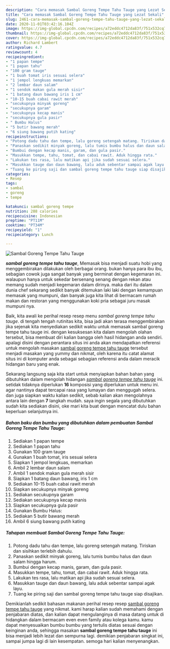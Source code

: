 ```yaml
---
description: "Cara memasak Sambal Goreng Tempe Tahu Tauge yang Lezat Sekali"
title: "Cara memasak Sambal Goreng Tempe Tahu Tauge yang Lezat Sekali"
slug: 2461-cara-memasak-sambal-goreng-tempe-tahu-tauge-yang-lezat-sekali
date: 2020-11-01T03:42:16.104Z
image: https://img-global.cpcdn.com/recipes/a72eddc4712da83f/751x532cq70/sambal-goreng-tempe-tahu-tauge-foto-resep-utama.jpg
thumbnail: https://img-global.cpcdn.com/recipes/a72eddc4712da83f/751x532cq70/sambal-goreng-tempe-tahu-tauge-foto-resep-utama.jpg
cover: https://img-global.cpcdn.com/recipes/a72eddc4712da83f/751x532cq70/sambal-goreng-tempe-tahu-tauge-foto-resep-utama.jpg
author: Richard Lambert
ratingvalue: 4.7
reviewcount: 4
recipeingredient:
- "1 papan tempe"
- "1 papan tahu"
- "100 gram tauge"
- "1 buah tomat iris sesuai selera"
- "1 jempol lengkuas memarkan"
- "2 lembar daun salam"
- "1 sendok makan gula merah sisir"
- "1 batang daun bawang iris 1 cm"
- "10-15 buah cabai rawit merah"
- "secukupnya minyak goreng"
- "secukupnya garam"
- "secukupnya kecap manis"
- "secukupnya gula pasir"
- " Bumbu Halus"
- "5 butir bawang merah"
- "6 siung bawang putih kating"
recipeinstructions:
- "Potong dadu tahu dan tempe, lalu goreng setengah matang. Tiriskan dan sisihkan terlebih dahulu."
- "Panaskan sedikit minyak goreng, lalu tumis bumbu halus dan daun salam hingga harum."
- "Bumbui dengan kecap manis, garam, dan gula pasir."
- "Masukkan tempe, tahu, tomat, dan cabai rawit. Aduk hingga rata."
- "Lakukan tes rasa, lalu matikan api jika sudah sesuai selera."
- "Masukkan tauge dan daun bawang, lalu aduk sebentar sampai agak layu."
- "Tuang ke piring saji dan sambal goreng tempe tahu tauge siap disajikan."
categories:
- Resep
tags:
- sambal
- goreng
- tempe

katakunci: sambal goreng tempe 
nutrition: 288 calories
recipecuisine: Indonesian
preptime: "PT11M"
cooktime: "PT34M"
recipeyield: "1"
recipecategory: Lunch

---
```



![Sambal Goreng Tempe Tahu Tauge](https://img-global.cpcdn.com/recipes/a72eddc4712da83f/751x532cq70/sambal-goreng-tempe-tahu-tauge-foto-resep-utama.jpg)

<b><i>sambal goreng tempe tahu tauge</i></b>, Memasak bisa menjadi suatu hobi yang menggembirakan dilakukan oleh berbagai orang. bukan hanya para ibu ibu, sebagian cowok juga sangat banyak yang berminat dengan kegemaran ini. walaupun hanya untuk sekedar bersenang senang dengan rekan atau memang sudah menjadi kegemaran dalam dirinya. maka dari itu dalam dunia chef sekarang sedikit banyak ditemukan laki laki dengan kemampuan memasak yang mumpuni, dan banyak juga kita lihat di bermacam rumah makan dan restoran yang menggunakan koki pria sebagai juru masak mumpuni nya.

Baik, kita awali ke perihal resep resep menu <i>sambal goreng tempe tahu tauge</i>. di tengah tengah rutinitas kita, bisa jadi akan terasa menggembirakan jika sejenak kita menyediakan sedikit waktu untuk memasak sambal goreng tempe tahu tauge ini. dengan kesuksesan kita dalam mengolah olahan tersebut, bisa membuat diri kalian bangga oleh hasil hidangan anda sendiri. apalagi disini dengan perantara situs ini anda akan mendapatkan referensi untuk mengolah masakan <u>sambal goreng tempe tahu tauge</u> tersebut menjadi masakan yang yummy dan nikmat, oleh karena itu catat alamat situs ini di komputer anda sebagai sebagian referensi anda dalam meracik hidangan baru yang enak.




Sekarang langsung saja kita start untuk menyiapkan bahan bahan yang dibutuhkan dalam mengolah hidangan <u><i>sambal goreng tempe tahu tauge</i></u> ini. setidak tidaknya diperlukan <b>16</b> komposisi yang diperlukan untuk menu ini. agar nantinya dapat tercapai rasa yang lumayan dan menggugah selera. dan juga siapkan waktu kalian sedikit, sebab kalian akan mengolahnya antara lain dengan <b>7</b> langkah mudah. saya ingin segala yang dibutuhkan sudah kita sediakan disini, oke mari kita buat dengan mencatat dulu bahan keperluan selanjutnya ini.

<!--inarticleads1-->

##### Bahan baku dan bumbu yang dibutuhkan dalam pembuatan Sambal Goreng Tempe Tahu Tauge:

1. Sediakan 1 papan tempe
1. Sediakan 1 papan tahu
1. Gunakan 100 gram tauge
1. Gunakan 1 buah tomat, iris sesuai selera
1. Siapkan 1 jempol lengkuas, memarkan
1. Ambil 2 lembar daun salam
1. Ambil 1 sendok makan gula merah sisir
1. Siapkan 1 batang daun bawang, iris 1 cm
1. Sediakan 10-15 buah cabai rawit merah
1. Siapkan secukupnya minyak goreng
1. Sediakan secukupnya garam
1. Sediakan secukupnya kecap manis
1. Siapkan secukupnya gula pasir
1. Gunakan  Bumbu Halus:
1. Sediakan 5 butir bawang merah
1. Ambil 6 siung bawang putih kating




<!--inarticleads2-->

##### Tahapan membuat Sambal Goreng Tempe Tahu Tauge:

1. Potong dadu tahu dan tempe, lalu goreng setengah matang. Tiriskan dan sisihkan terlebih dahulu.
1. Panaskan sedikit minyak goreng, lalu tumis bumbu halus dan daun salam hingga harum.
1. Bumbui dengan kecap manis, garam, dan gula pasir.
1. Masukkan tempe, tahu, tomat, dan cabai rawit. Aduk hingga rata.
1. Lakukan tes rasa, lalu matikan api jika sudah sesuai selera.
1. Masukkan tauge dan daun bawang, lalu aduk sebentar sampai agak layu.
1. Tuang ke piring saji dan sambal goreng tempe tahu tauge siap disajikan.




Demikianlah sedikit bahasan makanan perihal resep resep <u>sambal goreng tempe tahu tauge</u> yang nikmat. kami harap kalian sudah memahami dengan penjabaran diatas, dan kalian dapat mengulanginya di masa datang untuk di hidangkan dalam bermacam even even family atau kolega kamu. kamu dapat menyesuaikan bumbu bumbu yang tertulis diatas sesuai dengan keinginan anda, sehingga masakan <b>sambal goreng tempe tahu tauge</b> ini bisa menjadi lebih lezat dan sempurna lagi. demikian penjabaran singkat ini, sampai jumpa lagi di lain kesempatan. semoga hari kalian menyenangkan.
